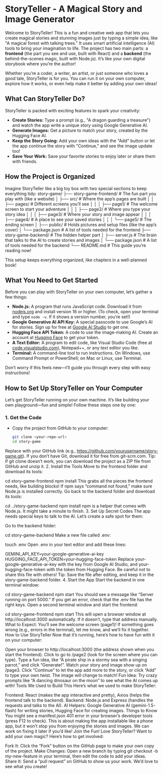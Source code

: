 # StoryTeller - A Magical Story and Image Generator

Welcome to StoryTeller! This is a fun and creative web app that lets you create magical stories and stunning images just by typing a simple idea, like "A magical forest with talking trees." It uses smart artificial intelligence (AI) tools to bring your imagination to life. The project has two main parts: a **frontend** (the part you see and use, built with React) and a **backend** (the behind-the-scenes magic, built with Node.js). It’s like your own digital storybook where you’re the author!

Whether you’re a coder, a writer, an artist, or just someone who loves a good tale, StoryTeller is for you. You can run it on your own computer, explore how it works, or even help make it better by adding your own ideas!

## What Can StoryTeller Do?
StoryTeller is packed with exciting features to spark your creativity:
- **Create Stories:** Type a prompt (e.g., "A dragon guarding a treasure") and watch the app write a unique story using Google Generative AI.
- **Generate Images:** Get a picture to match your story, created by the Hugging Face AI.
- **Keep the Story Going:** Add your own ideas with the "Add" button or let the app continue the story with "Continue," and see the image update too!
- **Save Your Work:** Save your favorite stories to enjoy later or share them with friends.

## How the Project is Organized
Imagine StoryTeller like a big toy box with two special sections to keep everything tidy:
story-game/
├── story-game-frontend/  # The fun part you play with (like a website)
│   ├── src/              # Where the app’s pages are built
│   │   ├── pages/        # Different screens you’ll see
│   │   │   ├── page1/    # The welcome screen to start your adventure
│   │   │   ├── page2/    # Where you type your story idea
│   │   │   ├── page3/    # Where your story and image appear
│   │   │   ├── page4/    # A place to see your saved stories
│   │   │   └── page5/    # The ending screen
│   ├── public/           # Holds pictures and setup files (like the app’s cover)
│   └── package.json      # A list of tools needed for the frontend
├── story-game-backend/   # The hidden helper part
│   ├── server.js         # The brain that talks to the AI to create stories and images
│   └── package.json      # A list of tools needed for the backend
└── README.md             # This guide you’re reading now!


This setup keeps everything organized, like chapters in a well-planned book!

## What You Need to Get Started
Before you can play with StoryTeller on your own computer, let’s gather a few things:
- **Node.js:** A program that runs JavaScript code. Download it from [nodejs.org](https://nodejs.org/) and install version 16 or higher. (To check, open your terminal and type `node -v`. If it shows a version number, you’re set!)
- **Google Generative AI API Key:** A special passcode to use Google’s AI for stories. Sign up for free at [Google AI Studio](https://aistudio.google.com/) to get one.
- **Hugging Face API Token:** A code to use the image-making AI. Create an account at [Hugging Face](https://huggingface.co/) to get your token.
- **A Text Editor:** A program to edit code, like Visual Studio Code (free at [code.visualstudio.com](https://code.visualstudio.com/)), Notepad++, or any text editor you like.
- **Terminal:** A command-line tool to run instructions. On Windows, use Command Prompt or PowerShell; on Mac or Linux, use Terminal.

Don’t worry if this feels new—I’ll guide you through every step with easy instructions!

## How to Set Up StoryTeller on Your Computer
Let’s get StoryTeller running on your own machine. It’s like building your own playground—fun and simple! Follow these steps one by one:

### 1. Get the Code
- Copy the project from GitHub to your computer:
  ```bash
  git clone <your-repo-url>
  cd story-game
Replace <your-repo-url> with your GitHub link (e.g., https://github.com/yourusername/story-game.git). If you don’t have Git, download it for free from git-scm.com.
Tip: If git clone doesn’t work, you can download the project as a ZIP file from GitHub and unzip it.
2. Install the Tools
Move to the frontend folder and download its tools:

cd story-game-frontend
npm install
This grabs all the pieces the frontend needs, like building blocks! If npm says “command not found,” make sure Node.js is installed correctly.
Go back to the backend folder and download its tools:

cd ../story-game-backend
npm install
npm is a helper that comes with Node.js. It might take a minute to finish.
3. Set Up Secret Codes
The app needs special keys to talk to the AI. Let’s create a safe spot for them:

Go to the backend folder:

cd story-game-backend
Make a new file called .env:

touch .env
Open .env in your text editor and add these lines:

GEMINI_API_KEY=your-google-generative-ai-key
HUGGING_FACE_API_TOKEN=your-hugging-face-token
Replace your-google-generative-ai-key with the key from Google AI Studio, and your-hugging-face-token with the token from Hugging Face. Be careful not to share this file with others!
Tip: Save the file after editing, and keep it in the story-game-backend folder.
4. Start the App
Start the backend in one terminal window:

cd story-game-backend
npm start
You should see a message like “Server running on port 5000.” If you get an error, check that the .env file has the right keys.
Open a second terminal window and start the frontend:

cd story-game-frontend
npm start
This will open a browser window at http://localhost:3000 automatically. If it doesn’t, type that address manually.
What to Expect: You’ll see the welcome screen (page1)! If something goes wrong (e.g., errors in the terminal), let me know, and we’ll fix it together.
How to Use StoryTeller
Now that it’s running, here’s how to have fun with it on your computer:

Open your browser to http://localhost:3000 (the address shown when you start the frontend).
Click to go to /page2 (look for the screen where you can type).
Type a fun idea, like “A pirate ship in a stormy sea with a singing parrot,” and click “Generate!”.
Watch your story and image show up on /page3.
Click “Continue” to let the app add more to the story, or click “Add” to type your own twist. The image will change to match!
Fun Idea: Try crazy prompts like “A dancing dinosaur on the moon” to see what the AI comes up with!
Tools We Used to Build This
Here’s what we used to make StoryTeller:

Frontend: React (makes the app interactive and pretty), Axios (helps the frontend talk to the backend).
Backend: Node.js and Express (handles the requests and talks to the AI).
AI Helpers: Google Generative AI (gemini-1.5-flash) for writing stories, Hugging Face for creating images.
Things to Know
You might see a manifest.json 401 error in your browser’s developer tools (press F12 to check). This is about making the app installable like a phone app, but it won’t stop you from enjoying the stories and images. We can work on fixing it later if you’d like!
Join the Fun!
Love StoryTeller? Want to add your own magic? Here’s how to get involved:

Fork It: Click the “Fork” button on the GitHub page to make your own copy of the project.
Make Changes: Open a new branch by typing git checkout -b my-new-feature in your terminal, then edit the code to add your ideas.
Share It: Send a “pull request” on GitHub to show us your work. We’d love to see what you create!
